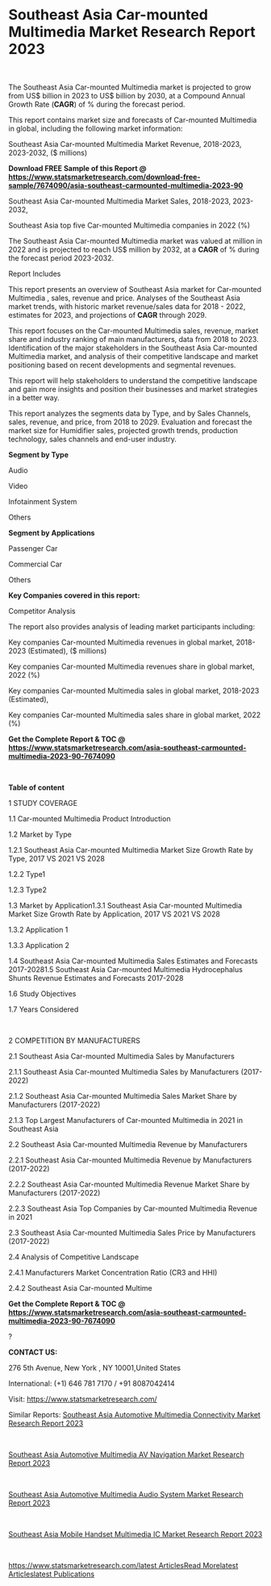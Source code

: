 <h1>Southeast Asia Car-mounted Multimedia Market Research Report 2023</h1><br/><p>The Southeast Asia Car-mounted Multimedia market is projected to grow from US$ billion in 2023 to US$ billion by 2030, at a Compound Annual Growth Rate (<strong>CAGR</strong>) of % during the forecast period.</p>
 
 
 
 <p>This report contains market size and forecasts of Car-mounted Multimedia in global, including the following market information:</p>
 
 
 
 <p>Southeast Asia Car-mounted Multimedia Market Revenue, 2018-2023, 2023-2032, ($ millions)</p>
 
 
 
 <p><strong>Download FREE Sample of this Report @ <a href="https://www.statsmarketresearch.com/download-free-sample/7674090/asia-southeast-carmounted-multimedia-2023-90">https://www.statsmarketresearch.com/download-free-sample/7674090/asia-southeast-carmounted-multimedia-2023-90</a></strong></p>
 
 
 
 <p>Southeast Asia Car-mounted Multimedia Market Sales, 2018-2023, 2023-2032,</p>
 
 
 
 <p>Southeast Asia top five Car-mounted Multimedia companies in 2022 (%)</p>
 
 
 
 <p>The Southeast Asia Car-mounted Multimedia market was valued at million in 2022 and is projected to reach US$ million by 2032, at a <strong>CAGR</strong> of % during the forecast period 2023-2032.</p>
 
 
 
 <p>Report Includes</p>
 
 
 
 <p>This report presents an overview of Southeast Asia market for Car-mounted Multimedia , sales, revenue and price. Analyses of the Southeast Asia market trends, with historic market revenue/sales data for 2018 - 2022, estimates for 2023, and projections of <strong>CAGR</strong> through 2029.</p>
 
 
 
 <p>This report focuses on the Car-mounted Multimedia sales, revenue, market share and industry ranking of main manufacturers, data from 2018 to 2023. Identification of the major stakeholders in the Southeast Asia Car-mounted Multimedia market, and analysis of their competitive landscape and market positioning based on recent developments and segmental revenues.</p>
 
 
 
 <p>This report will help stakeholders to understand the competitive landscape and gain more insights and position their businesses and market strategies in a better way.</p>
 
 
 
 <p>This report analyzes the segments data by Type, and by Sales Channels, sales, revenue, and price, from 2018 to 2029. Evaluation and forecast the market size for Humidifier sales, projected growth trends, production technology, sales channels and end-user industry.</p>
 
 
 
 <p><strong>Segment by Type</strong></p>
 
 
 
 <p>Audio</p>
 
 
 
 <p>Video</p>
 
 
 
 <p>Infotainment System</p>
 
 
 
 <p>Others</p>
 
 
 
 <p><strong>Segment <strong><strong>by Applications</strong></strong></strong></p>
 
 
 
 <p>Passenger Car</p>
 
 
 
 <p>Commercial Car</p>
 
 
 
 <p>Others</p>
 
 
 
 <p><strong>Key Companies covered in this report:</strong></p>
 
 
 
 <p>Competitor Analysis</p>
 
 
 
 <p>The report also provides analysis of leading market participants including:</p>
 
 
 
 <p>Key companies Car-mounted Multimedia revenues in global market, 2018-2023 (Estimated), ($ millions)</p>
 
 
 
 <p>Key companies Car-mounted Multimedia revenues share in global market, 2022 (%)</p>
 
 
 
 <p>Key companies Car-mounted Multimedia sales in global market, 2018-2023 (Estimated),</p>
 
 
 
 <p>Key companies Car-mounted Multimedia sales share in global market, 2022 (%)</p>
 
 
 
 <div><b>Get the Complete Report & TOC @ <a href="https://www.statsmarketresearch.com/asia-southeast-carmounted-multimedia-2023-90-7674090">https://www.statsmarketresearch.com/asia-southeast-carmounted-multimedia-2023-90-7674090</a></b></div>
 
 
 
 <p><br />
 
 <b>Table of content</b></p>
 
 
 
 <p>1 STUDY COVERAGE<br />
 
 1.1 Car-mounted Multimedia Product Introduction<br />
 
 1.2 Market by Type<br />
 
 1.2.1 Southeast Asia Car-mounted Multimedia Market Size Growth Rate by Type, 2017 VS 2021 VS 2028<br />
 
 1.2.2 Type1<br />
 
 1.2.3 Type2<br />
 
 1.3 Market by Application1.3.1 Southeast Asia Car-mounted Multimedia Market Size Growth Rate by Application, 2017 VS 2021 VS 2028<br />
 
 1.3.2 Application 1<br />
 
 1.3.3 Application 2<br />
 
 1.4 Southeast Asia Car-mounted Multimedia Sales Estimates and Forecasts 2017-20281.5 Southeast Asia Car-mounted Multimedia Hydrocephalus Shunts Revenue Estimates and Forecasts 2017-2028<br />
 
 1.6 Study Objectives<br />
 
 1.7 Years Considered<br />
 
 <br />
 
 2 COMPETITION BY MANUFACTURERS<br />
 
 2.1 Southeast Asia Car-mounted Multimedia Sales by Manufacturers<br />
 
 2.1.1 Southeast Asia Car-mounted Multimedia Sales by Manufacturers (2017-2022)<br />
 
 2.1.2 Southeast Asia Car-mounted Multimedia Sales Market Share by Manufacturers (2017-2022)<br />
 
 2.1.3 Top Largest Manufacturers of Car-mounted Multimedia in 2021 in Southeast Asia<br />
 
 2.2 Southeast Asia Car-mounted Multimedia Revenue by Manufacturers<br />
 
 2.2.1 Southeast Asia Car-mounted Multimedia Revenue by Manufacturers (2017-2022)<br />
 
 2.2.2 Southeast Asia Car-mounted Multimedia Revenue Market Share by Manufacturers (2017-2022)<br />
 
 2.2.3 Southeast Asia Top Companies by Car-mounted Multimedia Revenue in 2021<br />
 
 2.3 Southeast Asia Car-mounted Multimedia Sales Price by Manufacturers (2017-2022)<br />
 
 2.4 Analysis of Competitive Landscape<br />
 
 2.4.1 Manufacturers Market Concentration Ratio (CR3 and HHI)<br />
 
 2.4.2 Southeast Asia Car-mounted Multime</p>
 
 
 
 <div><b>Get the Complete Report & TOC @ <a href="https://www.statsmarketresearch.com/asia-southeast-carmounted-multimedia-2023-90-7674090">https://www.statsmarketresearch.com/asia-southeast-carmounted-multimedia-2023-90-7674090</a></b></div>
 
 
 
 <p>? </p>
 
 
 
 <p><b>CONTACT US:</b><br />
 
 276 5th Avenue, New York , NY 10001,United States<br />
 
 International: (+1) 646 781 7170 / +91 8087042414<br />
 
 Visit: <a href="https://www.statsmarketresearch.com/">https://www.statsmarketresearch.com/</a><br />
 
 Similar Reports: <a href="https://www.statsmarketresearch.com/asia-southeast-carmounted-multimedia-2023-90-7674090">Southeast Asia Automotive Multimedia Connectivity Market Research Report 2023</a><br />
 
 <br />
 
 <a href="https://www.statsmarketresearch.com/asia-southeast-carmounted-multimedia-2023-90-7674090">Southeast Asia Automotive Multimedia AV Navigation Market Research Report 2023</a><br />
 
 <br />
 
 <a href="https://www.statsmarketresearch.com/asia-southeast-carmounted-multimedia-2023-90-7674090">Southeast Asia Automotive Multimedia Audio System Market Research Report 2023</a><br />
 
 <br />
 
 <a href="https://www.statsmarketresearch.com/asia-southeast-carmounted-multimedia-2023-90-7674090">Southeast Asia Mobile Handset Multimedia IC Market Research Report 2023</a><br />
 
 <br />
 
 <a href="https://gyeongbokgung.com">https://www.statsmarketresearch.com/</a><a href="https://hallyeomaritime.com">latest Articles</a><a href="https://jingwansa.com">Read More</a><a href="https://nguoiviet.jp/">latest Articles</a><a href="https://www.intelmarketresearch.com/">latest Publications</a></p>